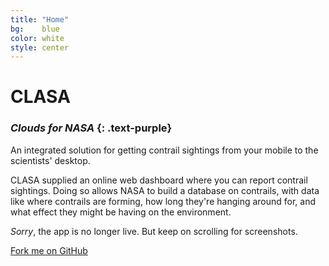 ```yaml
---
title: "Home"
bg:    blue
color: white
style: center
---
```


# CLASA

### *Clouds for NASA* {: .text-purple}

An integrated solution for getting contrail sightings from your mobile
to the scientists' desktop.

CLASA supplied an online web dashboard where you can report contrail
sightings. Doing so allows NASA to build a database on contrails, with
data like where contrails are forming, how long they're hanging around
for, and what effect they might be having on the environment.

*Sorry*, the app is no longer live. But keep on scrolling for
screenshots.

<span id="forkongithub">
  <a href="{{ site.source_link }}" class="bg-blue">
    Fork me on GitHub
  </a>
</span>
